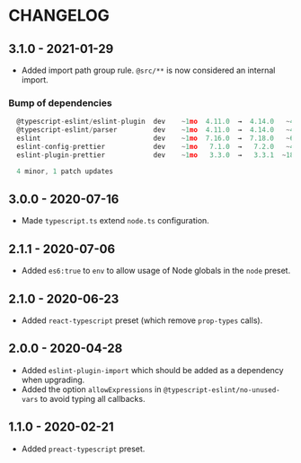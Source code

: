 # CHANGELOG

## 3.1.0 - 2021-01-29

- Added import path group rule. `@src/**` is now considered an internal import.

### Bump of dependencies

```ts
  @typescript-eslint/eslint-plugin  dev    ~1mo  4.11.0  →  4.14.0   ~4d
  @typescript-eslint/parser         dev    ~1mo  4.11.0  →  4.14.0   ~4d
  eslint                            dev    ~1mo  7.16.0  →  7.18.0   ~6d
  eslint-config-prettier            dev    ~1mo   7.1.0  →   7.2.0   ~4d
  eslint-plugin-prettier            dev    ~1mo   3.3.0  →   3.3.1  ~18d

  4 minor, 1 patch updates
```

## 3.0.0 - 2020-07-16

- Made `typescript.ts` extend `node.ts` configuration.

## 2.1.1 - 2020-07-06

- Added `es6:true` to `env` to allow usage of Node globals in the `node` preset.

## 2.1.0 - 2020-06-23

- Added `react-typescript` preset (which remove `prop-types` calls).

## 2.0.0 - 2020-04-28

- Added `eslint-plugin-import` which should be added as a dependency when upgrading.
- Added the option `allowExpressions` in `@typescript-eslint/no-unused-vars` to avoid typing all callbacks.

## 1.1.0 - 2020-02-21

- Added `preact-typescript` preset.
